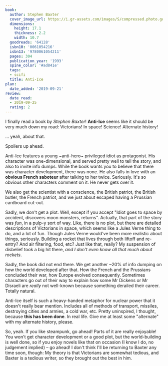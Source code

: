 ```yaml
---
book:
  author: Stephen Baxter
  cover_image_url: https://i.gr-assets.com/images/S/compressed.photo.goodreads.com/books/1170621179l/64128.jpg
  dimensions:
    height: 17.1
    thickness: 2.2
    width: 10.7
  goodreads: '64128'
  isbn10: '0061054216'
  isbn13: '9780061054211'
  pages: 304
  publication_year: '1993'
  spine_color: '#ad841e'
  tags:
  - scifi
  title: Anti-Ice
plan:
  date_added: '2019-09-21'
review:
  date_read:
  - 2019-09-25
  rating: 2
---
```


I finally read a book by *Stephen Baxter*! **Anti-Ice** seems like it should be very much down my road: Victorians! In space! Science! Alternate history!

… yeah, about that.

Spoilers up ahead.

Anti-Ice features a young ~anti-hero~ privileged idiot as protagonist. His character was one-dimensional, and served pretty well to tell the story, and also to invite info dumps. While the book wants you to believe that there was character development, there was none. He also falls in love with an **obvious French saboteur** after talking to her twice. Seriously. It's so obvious other characters comment on it. He never gets over it.

We also get the scientist with a conscience, the British patriot, the British butler, the French patriot, and we just about escaped having a Prussian cardboard cut-out.

Sadly, we don't get a plot. Well, except if you accept "Idiot goes to space by accident, discovers moon monsters, returns". Actually, that part of the story was *fun*, in a pulp-y sort of way. Like, there is no plot, but there are detailed descriptions of Victorians in space, which seems like a Jules Verne thing to do, and a lot of fun. Though Jules Verne would've been more realistic about things, seriously. Building a rocket that lives through both liftoff and re-entry? And air filtering, food, etc? Just like that, really? My suspension of disbelief took a big hit there, *and I don't even know all that much about rockets*.

Sadly, the book did not end there. We get another ~20% of info dumping on how the world developed after that. How the French and the Prussians concluded their war, how Europe evolved consequently. Sometimes characters go out of their way to explain how some Mr Dickens or Mr Disraeli are *really* not well-known because something derailed their career. Totally natural.

Anti-Ice itself is such a heavy-handed metaphor for nuclear power that it doesn't really bear mention. Includes all of methods of transport, missiles, destroying cities and armies, a cold war, etc. Pretty uninspired, I thought, because **this has been done**. In real life. Give me at least some "alternate" with my alternate history, please.

So, yeah. If you like steampunk, go ahead! Parts of it are really enjoyable! You won't get character development or a good plot, but the world-building is well done, so if you enjoy novels like that on occasion (I know I do, no judgement implied) – go ahead! I don't think I'll be returning to Baxter any time soon, though: My theory is that Victorians are somewhat tedious, and Baxter is a tedious writer, so they brought out the best in him.
